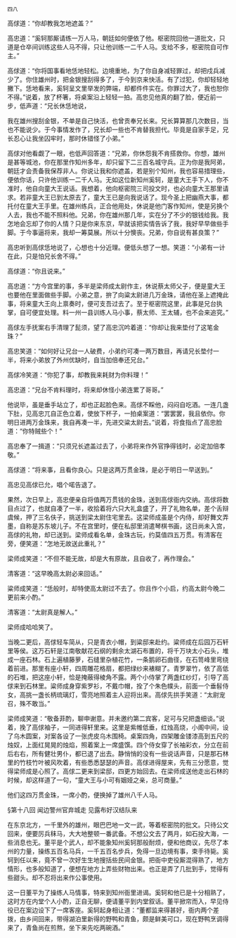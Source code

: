     四八 

   高俅道：“你却教我怎地遮盖？”

   高忠道：“奚轲那厮请练一万人马，朝廷如何便依了他。枢密院回他一道批文，只道是仓卒间训练这些人马不得，只让他训练一二千人马。支给不多，枢密院自可作主。”

   高俅道：“你将国事看地恁地轻松。边境重地，为了你自身减轻罪过，却把戍兵减少了。你住雄州时，把金银搜刮得多了，于今到京来快活。有了过犯，你却轻轻地撇下。恁地看来，奚轲呈文里举发的弊端，却都件件实在。你罪过大了，我也恕你不得。”说着，放了杯箸，将桌案沿上轻轻一拍。高忠见他真的翻了脸，便近前一步，低声道：“兄长休恁地说，

   我在雄州搜刮金银，不单是自己快活，也曾贡奉兄长来。兄长算算那几次数目，当也不能说少。于今事情发作了，兄长却一些也不肯替我担代。毕竟是自家手足，兄长忍心让我坐囚牢时，那时休错怪了小弟。”

   高俅对他看觑了一眼，也低声回答道：“兄弟，你休怨我不肯搭救你。你想，雄州是甚等城池，你在那里作知州多年，却只留下二三百名城守兵。正为你是我阿弟，朝廷才会责备我保荐非人。你说让我和你遮盖，若是别个知州，我也容易措理些，便依你话，只许他训练一二千人马。无如这位新知州奚轲，是童大王手下人，你不准时，他自向童大王说话。我想着，他向枢密院三司投文时，也必向童大王那里请求。若非童大王已到太原去了，童大王已是向我说话了。现今圣上把幽燕大事，都托付在童大王手里。在雄州练兵，正合他用处，休说是他门客作知州，使是另换个人去，我也不能不照料他。兄弟，你在雄州那几年，实在分了不少的银钱给我。我怎地会忘却了你的人情？只是你来东京，早就该把实情告诉了我，我好早早做些手脚。于今事逼将来，我却一筹莫展。所以十分懊丧。兄弟，你自说有甚良策？”

   高忠听到高俅恁地说了，心想也十分近理。便低头想了一想。笑道：“小弟有一计在此，只是怕兄长舍不得。”

   高俅道：“你且说来。”

   高忠道：“方今宫里的事，多半是梁师成太尉作主，休说蔡太师父子，便是童大王也要他在里面做些手脚。小弟之意，拚了向粱太尉进几万金珠，请他在圣上遮掩此事，将来童大王向上禀奏时，便可支吾过去了。至于枢密院这里，此事是兄台执掌，自可便宜处理。料一州一县训练人马小事，蔡太师、王太辅，也不会来追究。”

   高俅左手抚案右手清理了髭须，望了高忠沉吟着道：“你却让我来垫付了这笔金珠？”

   高忠笑道：“如何好让兄台一人破费，小弟约可凑一两万数目，再请兄长垫付一半，将来小弟放了外州优缺时，自当加倍奉还兄台。”

   高俅冷笑道：“你犯了事，却教我来耗财为你料理！”

   高忠道：“兄台不肯料理时，将来却休怪小弟连累了哥哥。”

   他说毕，虽是垂手站立了，却也正起脸色来。高俅不睬他，闷闷自吃酒。一连几盏下肚，见高忠兀自正色立着，使放下杯子，一拍桌案道：“罢罢罢，我且依你。你明日进两万金珠来，我自再凑一半，先进交粱太尉去。”说着，将食指点了高忠脸道：“你特贼些个！”

   高忠奉了一揖道：“只须兄长遮盖过去了，小弟将来作外官挣得钱时，必定加倍孝敬。”

   高俅道：“将来事，且看你良心。只是这两万贯金珠，是必于明日一早送到。”

   高忠见高俅已允，唱个喏告退了。

   果然，次日早上，高忠便亲自将值两万贯钱的金珠，送到高俅衙内交纳。高俅将数目点过了，也就自凑了一半，收拾着将六只大礼盒盛了，开了礼物名单，差个舌辩虞候，押了三名伕子，挑送到梁太尉住宅里去。这梁师成虽是个内侍，却好舞文弄墨，自称是苏东坡儿子。不在宫里时，便在私邸里消遣琴棋书画，这日尚未入宫，高俅的礼物，却已送到。梁师成看名单，金珠古玩，约莫值四五万贯。有清客在旁，便笑道：“怎地无故送此重礼？”

   梁师成笑道：“不但不能无故，却是大有原故，且自收了，再作理会。”

   清客道：“这早晚高太尉必来回话。”

   粱师成笑道：“恁般时，却特使高太尉过不去了。你且作个小启，约高太尉今晚二更前来小酌。”

   清客道：“太尉真是解人。”

   梁师成哈哈笑了。

   当晚二更后，高俅轻车简从，只是青衣小帽，到粱邸来赴约。粱师成在后园万石轩里等侯。这万石轩是江南敬献花石纲的剩余太湖石布置的，将千万块太小石头，堆成一座石林。石上遍植藤萝，石缝里杂植花竹，一条鹅卵石曲径，在石笥峰里弯绕着前进。那里有座小轩，四周雕花格扇，都把绿纱来裱糊了。青罗翠竹，依了高低的石堆，把这座小轩，恰是掩蔽得棱角不露。两个小侍掌了两盏红纱灯，引导了高俅来到石林里。粱师成身穿紫罗衫，不戴巾帽，拴了个朱色幞头，前面一个垂髫侍女，高挑一盏长柄琉璃灯，雪亮地照着主人迎将出来。高俅先拱手笑道：“太尉宠召，殊不敢当。”

   梁师成笑道：“敬备菲酌，聊申谢意。并未邀约第二宾客，足可与兄把盏细谈。”说着，挽了高俅袖子，一同进得轩里来。这里是紫帷低垂，红烛高烧，小阁中间，设了乌木圆案，对案各设了一张虎皮乌木围椅。桌案四角，四架雕金镂漆高到五尺的烛奴，上面红晃晃的烛焰，照着案上一席盛馔。四个侍女穿了长袖彩衣，分立在前后右右，所有健壮男仆，都已退了出去。静悄悄的没有一些说话声音，只是那石林里的竹枝竹叶被风吹着，有些悉悉瑟瑟的声音。高俅进得屋来，先有三分愿意，觉得梁师成是心照了。高俅二更来到梁邸，四更方始回去。在梁师成送他走出石林的时候，却这样道了一句，“童大王与小可有姻娅之亲，总可商量。”

   他们这四万贯金珠，一席小酌，便换掉了雄州八千人马。

   §第十八回 闻边警州官弃城走 见露布好汉结队来

   在东京北方，一千里外的雄州，眼巴巴地一文一武，等着枢密院的批文。只待公文回来，便要厉兵秣马，大大地整顿一番武备。不想公文去了两月，如石投大海，一些消息也无。董平是个武人，却不能象知州奚轲那般耐烦，便和他商议，先尽了本州的力量，操练五百名马兵，一千五百名步兵，免得一旦边境有事，束手待毙。奚轲到任以来，竟不曾一次好生生地搜括些民间金银。把衙中吏役厮混得熟了，地方情形，也多般知道了，便想在地方上弄些财物出来。也正是弄了几批到手，觉得有些甜头。却不忍将出来作公事使用。

   这一日董平为了操练人马情事，特来到知州衙里进谒。奚轲和他已是十分相熟了，这时方在内堂个人小酌，正自无聊，便请董平到内堂叙话。董平掀帘而入，早见侍役已在案边设下了一席客座。奚轲起身相让道：“董都监来得甚好，衙内两个差拨，由乡间回来，带得湖泊里新得的野鸭和青鱼，颇是鲜美可口，现在野鸭烹调得来了，青鱼尚在煎熬，坐下来先吃两碗酒。”

